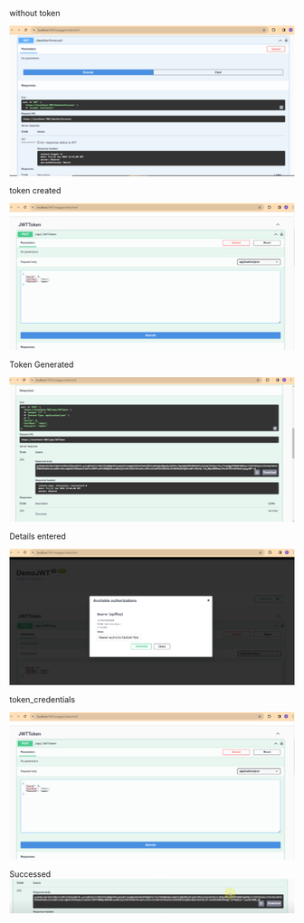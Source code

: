 without token

![Alt text](https://raw.githubusercontent.com/abhijit737/JWT_Auth_DotnetCore/main/JWTTokenUser/withoth_token.png)

token created

![Alt text](https://raw.githubusercontent.com/abhijit737/JWT_Auth_DotnetCore/main/JWTTokenUser/token_credentials%20filled.png)



Token Generated

![Token Generated Example](https://raw.githubusercontent.com/abhijit737/JWT_Auth_DotnetCore/main/JWTTokenUser/Token_generated%201.png)

Details entered

![Bearer Token Example](https://raw.githubusercontent.com/abhijit737/JWT_Auth_DotnetCore/main/JWTTokenUser/bearer2.png)

token_credentials

![Token Credentials Filled](https://raw.githubusercontent.com/abhijit737/JWT_Auth_DotnetCore/main/JWTTokenUser/token_credentials%20filled.png)

Successed
![Successed Status](https://raw.githubusercontent.com/abhijit737/JWT_Auth_DotnetCore/main/JWTTokenUser/successed%20status.png)

